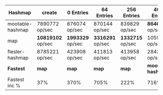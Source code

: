 | Hashmap | create | 0 Entries | 64 Entries | 256 Entries | 4096 Entries | 16384 Entries | 65536 Entries | 262144 Entries | 1048576 Entries |
| ------- | ------ | --------- | ---------- | ----------- | ------------ | ------------- | ------------- | -------------- | --------------- |
| mootable-hashmap | 7890772 op/sec | 876074 op/sec | 870144 op/sec | 839829 op/sec | **864686** op/sec | **828014** op/sec | **823861** op/sec | **710420** op/sec | **750642** op/sec |
| map | **10819102** op/sec | **1993329** op/sec | **3316291** op/sec | **1332715** op/sec | 105962 op/sec | 27003 op/sec | 6503 op/sec | 7671 op/sec | 7463 op/sec |
| flesler-hashmap | 8785221 op/sec | 423908 op/sec | 411813 op/sec | 413958 op/sec | 284348 op/sec | 374557 op/sec | 373618 op/sec | 388734 op/sec | 392934 op/sec |
| **Fastest** | **map** | **map** | **map** | **map** | **mootable-hashmap** | **mootable-hashmap** | **mootable-hashmap** | **mootable-hashmap** | **mootable-hashmap** |
| Fastest inc % | 37% | 370% | 705% | 222% | 716% | 2966% | 12568% | 9161% | 9958% |

